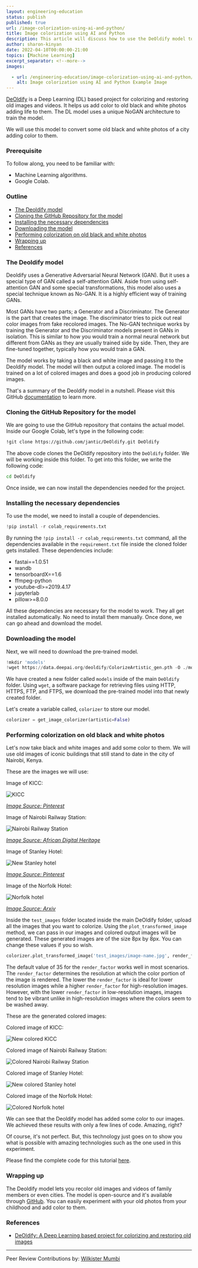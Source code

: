 ```yaml
---
layout: engineering-education
status: publish
published: true
url: /image-colorization-using-ai-and-python/
title: Image colorization using AI and Python
description: This article will discuss how to use the DeOldify model to convert some old black and white photos of a city adding color to them.
author: sharon-kinyan
date: 2022-04-10T00:00:00-21:00
topics: [Machine Learning]
excerpt_separator: <!--more-->
images:

  - url: /engineering-education/image-colorization-using-ai-and-python/hero.png
    alt: Image colorization using AI and Python Example Image
---
```

[DeOldify](https://github.com/jantic/DeOldify) is a Deep Learning (DL) based project for colorizing and restoring old images and videos. It helps us add color to old black and white photos adding life to them. The DL model uses a unique NoGAN architecture to train the model. 
<!--more-->
We will use this model to convert some old black and white photos of a city adding color to them.

### Prerequisite
To follow along, you need to be familiar with:
- Machine Learning algorithms.
- Google Colab.

### Outline
- [The Deoldify model](#the-deoldify-model)
- [Cloning the GitHub Repository for the model](#cloning-the-github-repository-for-the-model)
- [Installing the necessary dependencies](#installing-the-necessary-dependencies)
- [Downloading the model](#downloading-the-model)
- [Performing colorization on old black and white photos](#performing-colorization-on-old-black-and-white-photos)
- [Wrapping up](#wrapping-up)
- [References](#references)

### The Deoldify model 
Deoldify uses a Generative Adversarial Neural Network (GAN). But it uses a special type of GAN called a self-attention GAN. Aside from using self-attention GAN and some special transformations, this model also uses a special technique known as No-GAN. It is a highly efficient way of training GANs.

Most GANs have two parts; a Generator and a Discriminator. The Generator is the part that creates the image. The discriminator tries to pick out real color images from fake recolored images. The No-GAN technique works by training the Generator and the Discriminator models present in GANs in isolation. This is similar to how you would train a normal neural network but different from GANs as they are usually trained side by side. Then, they are fine-tuned together, typically how you would train a GAN.   

The model works by taking a black and white image and passing it to the Deoldify model. The model will then output a colored image. The model is trained on a lot of colored images and does a good job in producing colored images.

That's a summary of the Deoldify model in a nutshell. Please visit this GitHub [documentation](https://github.com/jantic/DeOldify) to learn more. 

### Cloning the GitHub Repository for the model
We are going to use the GitHub repository that contains the actual model. Inside our Google Colab, let's type in the following code:

```bash
!git clone https://github.com/jantic/DeOldify.git DeOldify
```
The above code clones the DeOldify repository into the `DeOldify` folder. We will be working inside this folder. To get into this folder, we write the following code:

```bash
cd DeOldify
```
Once inside, we can now install the dependencies needed for the project.

### Installing the necessary dependencies
To use the model, we need to install a couple of dependencies.

```python
!pip install -r colab_requirements.txt
```

By running the `!pip install -r colab_requirements.txt` command, all the dependencies available in the `requirement.txt` file inside the cloned folder gets installed. These dependencies include:

- fastai==1.0.51
- wandb
- tensorboardX==1.6
- ffmpeg-python
- youtube-dl>=2019.4.17
- jupyterlab
- pillow>=8.0.0

All these dependencies are necessary for the model to work. They all get installed automatically. No need to install them manually. Once done, we can go ahead and download the model.

### Downloading the model
Next, we will need to download the pre-trained model.

```python
!mkdir 'models'
!wget https://data.deepai.org/deoldify/ColorizeArtistic_gen.pth -O ./models/ColorizeArtistic_gen.pth
```
We have created a new folder called `models` inside of the main `DeOldify` folder. Using `wget`, a software package for retrieving files using HTTP, HTTPS, FTP, and FTPS, we download the pre-trained model into that newly created folder.

Let's create a variable called, `colorizer` to store our model.

```python
colorizer = get_image_colorizer(artistic=False)
```

### Performing colorization on old black and white photos 
Let's now take black and white images and add some color to them. We will use old images of iconic buildings that still stand to date in the city of Nairobi, Kenya.

These are the images we will use:

Image of KICC:

![KICC](/engineering-education/image-colorization-using-ai-and-python/kicc.jpg)

*[Image Source: Pinterest](https://i.pinimg.com/originals/25/6f/0a/256f0af1b060922203ca5ac632f8314e.jpg)*

Image of Nairobi Railway Station:

![Nairobi Railway Station](/engineering-education/image-colorization-using-ai-and-python/nairobi-railway-station.jpg)

*[Image Source: African Digital Heritage ](https://africandigitalheritage.org/wp-content/uploads/2021/06/DSC_0086-1.jpg)*

Image of Stanley Hotel:

![New Stanley hotel](/engineering-education/image-colorization-using-ai-and-python/new-stanley-hotel.jpg)

*[Image Source: Pinterest](https://i.pinimg.com/originals/04/3f/98/043f98fec8e242fd5b04376c583fa144.jpg)*

Image of the Norfolk Hotel:

![Norfolk hotel](/engineering-education/image-colorization-using-ai-and-python/norfolk-hotel.jpg)

*[Image Source: Arxiv](https://i.pinimg.com/originals/31/41/05/314105d909000eed4cdf5c148a36a3bd.jpg)*

Inside the `test_images` folder located inside the main DeOldify folder, upload all the images that you want to colorize. Using the `plot_transformed_image` method, we can pass in our images and colored output images will be generated. These generated images are of the size 8px by 8px. You can change these values if you so wish.

```python
colorizer.plot_transformed_image('test_images/image-name.jpg', render_factor=35, display_render_factor=True, figsize=(8,8))
```
The default value of 35 for the `render_factor` works well in most scenarios. The `render_factor` determines the resolution at which the color portion of the image is rendered. The lower the `render_factor` is ideal for lower resolution images while a higher `render_factor` for high-resolution images. However, with the lower `render_factor` in low-resolution images, images tend to be vibrant unlike in high-resolution images where the colors seem to be washed away.

These are the generated colored images:

Colored image of KICC:

![New colored KICC](/engineering-education/image-colorization-using-ai-and-python/new-kicc.png)

Colored image of Nairobi Railway Station:

![Colored Nairobi Railway Station](/engineering-education/image-colorization-using-ai-and-python/colored-nairobi-railway-station.png)

Colored image of Stanley Hotel:

![New colored Stanley hotel](/engineering-education/image-colorization-using-ai-and-python/new-colored-stanley-hotel.png)

Colored image of the Norfolk Hotel:

![Colored Norfolk hotel](/engineering-education/image-colorization-using-ai-and-python/colored-norfolk-hotel.png)

We can see that the Deoldify model has added some color to our images. We achieved these results with only a few lines of code. Amazing, right?

Of course, it's not perfect. But, this technology just goes on to show you what is possible with amazing technologies such as the one used in this experiment. 

Please find the complete code for this tutorial [here](https://colab.research.google.com/drive/1bh15liSGDkUMwez4xNH1kG6ETFxQVlZ6?usp=sharing).

### Wrapping up
The Deoldify model lets you recolor old images and videos of family members or even cities. The model is open-source and it's available through [GitHub](https://github.com/jantic/DeOldify). You can easily experiment with your old photos from your childhood and add color to them.

### References
- [DeOldify: A Deep Learning based project for colorizing and restoring old images](https://github.com/jantic/DeOldify)

---
Peer Review Contributions by: [Wilkister Mumbi](/engineering-education/authors/wilkister-mumbi/)
